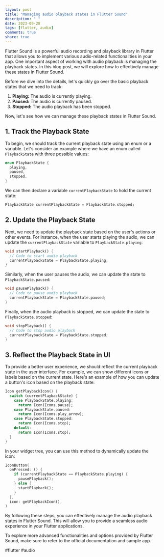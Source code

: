 ```yaml
---
layout: post
title: "Managing audio playback states in Flutter Sound"
description: " "
date: 2023-09-28
tags: [flutter, audio]
comments: true
share: true
---
```


Flutter Sound is a powerful audio recording and playback library in Flutter that allows you to implement various audio-related functionalities in your app. One important aspect of working with audio playback is managing the playback states. In this blog post, we will explore how to effectively manage these states in Flutter Sound.

Before we dive into the details, let's quickly go over the basic playback states that we need to track:

1. **Playing:** The audio is currently playing.
2. **Paused:** The audio is currently paused.
3. **Stopped:** The audio playback has been stopped.

Now, let's see how we can manage these playback states in Flutter Sound.

## 1. Track the Playback State

To begin, we should track the current playback state using an enum or a variable. Let's consider an example where we have an enum called `PlaybackState` with three possible values:

```dart
enum PlaybackState {
  playing,
  paused,
  stopped,
}
```

We can then declare a variable `currentPlaybackState` to hold the current state:

```dart
PlaybackState currentPlaybackState = PlaybackState.stopped;
```

## 2. Update the Playback State

Next, we need to update the playback state based on the user's actions or other events. For instance, when the user starts playing the audio, we can update the `currentPlaybackState` variable to `PlaybackState.playing`:

```dart
void startPlayback() {
  // Code to start audio playback
  currentPlaybackState = PlaybackState.playing;
}
```

Similarly, when the user pauses the audio, we can update the state to `PlaybackState.paused`:

```dart
void pausePlayback() {
  // Code to pause audio playback
  currentPlaybackState = PlaybackState.paused;
}
```

Finally, when the audio playback is stopped, we can update the state to `PlaybackState.stopped`:

```dart
void stopPlayback() {
  // Code to stop audio playback
  currentPlaybackState = PlaybackState.stopped;
}
```

## 3. Reflect the Playback State in UI

To provide a better user experience, we should reflect the current playback state in the user interface. For example, we can show different icons or labels based on the current state. Here's an example of how you can update a button's icon based on the playback state:

```dart
Icon getPlaybackIcon() {
  switch (currentPlaybackState) {
    case PlaybackState.playing:
      return Icon(Icons.pause);
    case PlaybackState.paused:
      return Icon(Icons.play_arrow);
    case PlaybackState.stopped:
      return Icon(Icons.stop);
    default:
      return Icon(Icons.stop);
  }
}
```

In your widget tree, you can use this method to dynamically update the icon:

```dart
IconButton(
  onPressed: () {
    if (currentPlaybackState == PlaybackState.playing) {
      pausePlayback();
    } else {
      startPlayback();
    }
  },
  icon: getPlaybackIcon(),
)
```

By following these steps, you can effectively manage the audio playback states in Flutter Sound. This will allow you to provide a seamless audio experience in your Flutter applications.

To explore more advanced functionalities and options provided by Flutter Sound, make sure to refer to the official documentation and sample app.

#flutter #audio